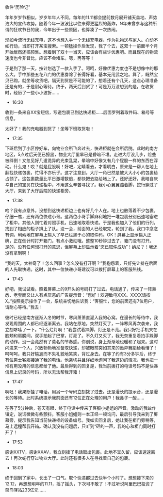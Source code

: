收件“历险记”

年年岁岁节相似，岁岁年年人不同。每年的11.11都会提前数月展开铺天盖地、声势浩大的宣传攻势。随着今年一波波比以往来得更猛烈的轰炸，N年未曾参与这种所谓的狂欢节日的我，今年出于一些原因，也算凑了一次热闹。

现如今流行无线充电，这不也想入手一个无线充电器，作为礼物送与家人。心动不如行动，当即打开某宝搜索。一顿猛操作后发现，我了个去，这双十一前面半个月开始居然还搞预售。想着到了双十一当天，应该会有些许优惠吧。而且现在的物流速度也今非昔比，应该不会堵车。嗯，再等等！

于是到了那一天，按计划选了一款入手了。呵呵，好像优惠力度也不是想像中的那么大。手中那些五花八门的优惠劵除了长得好看，基本无用武之地。算了，既然宝贝已购，就坐等收货吧。隔天到货是不可能的了，想着还有个几天，这点心理准备还是有的，于是耐心等待。终于，两天后到货了！可是万万没想到的是，在收货时，经历了一些小小波折......

* 16:30

收到一条来自XX宝短信，写道包裹已到达快递柜......后面罗列着取件码、箱号等信息。

太好了！我的充电器到货了！坐等下班取货啦！

* 17:35

下班后到了小区停好车，向物业会所飞奔过去，快递柜就在会所后院。此时的南方地区，5点过后天便已擦黑，物业大厅里早已是昏暗不堪。走进大厅没几步，险些被绊倒！又忽见好几道诡异的光束乱晃，晕暗中好像又有几个屁股一样的东西在浮动。什么鬼！哎？就是屁股啊！好吧，定睛看去，才看明白，原来是一帮人在地上翻找快递包裹，忙得不亦乐乎。这才注意到，大厅一角已然是被大大小小的包裹给占领了。这包裹数量比平日激增数倍，都快把去路给堵上了。还好还好，我暗自庆幸自己的宝贝在快递柜中，不用这么辛苦寻找了。我小心翼翼踮着脚，蛇行穿过了大厅，来到了大厅后院的快递柜旁。

* 17:38

哈？我有点意外。没想到这快递柜边上也有好几个人在。地上也散落着不少包裹。仔细一瞧，还有两位快递小哥。这两位小哥手脚麻利地把一堆包裹分别迅速地塞进了柜中。其他人则忙着对照手机，迅速地取着快递。于是我也加入了他们的行列，找到了相应的柜子排上了队。没一会，前面的人已经取完，轮到了我。我口中念念有词，利索地在屏幕上输入了早已烂熟于心的取件码。OK！屏幕上显示输入正确，正在倒计时打开箱门，有点小激动哦。整整10秒钟过去了，箱门没有打开。是的，没有任何想打开的意思，但屏幕上却显示着“您已取件成功”！纳尼？！我还没有拿到啊！

“我的天，太神奇了！怎么回事？怎么没有打开啊？”我抱怨着，只好先让排在后面的人先取快递。这时，其中一位快递小哥建议可以拨打屏幕上的客服热线。

* 17:43

好吧，我试试看。照着屏幕上的9开头的号码打了过去。电话通了，传来了一阵熟悉、老套而又让人有点厌恶的广告提示音：“您好！欢迎致电XXX。XXXX请按X。”按照提示操作了一会，系统亲切地告诉我：“客服忙，您的前面还有7位用户，请耐心等待。”我去！

彼时已经是南方逐渐入冬的时节，寒风萧萧直灌入我的心窝。在漫长的等待中，我发现周围的人都已经逐渐离去。我站在原地，突然灯灭了，一阵寒风再次袭来，我立刻哆嗦了一下。“什么烂灯啊！”我尝试着跺脚，灯还是不亮。我只好把手机夹在脸颊和肩膀间，双手拍起了巴掌，灯亮了。不久灯又灭了，我无奈重复着拍手跺脚的动作，没一会竟然有了莫名的节奏感。你别说，身上渐渐地也暖和了起来。这时闪进来一个人，兴致勃勃地准备取快递，却被眼前突如其来的诡异舞蹈给看懵了！呵呵呵，我只好尴尬而不失礼貌地笑笑，背过身去。在等了约有3分多钟后，终于有位男士客服接通了我的电话。他亲切并且详细地询问了我这边的情况，我也把一堆有用没用的信息都给了他。最后得到的回复是，我当前拨打的电话号码不是快递信息上记录的号码，所以无法帮我开箱！

* 17:47

啊呸！我果断挂了电话，用另一个号码立刻拨了过去。还是漫长的提示音，还是漫长的等待。此时系统提示我前面还有12位正在处理的用户！我鼻子一酸......

在等了5分钟后，苍天有眼，终于电话中传来了客服小姐姐的声音。激动的我故作镇定，说话微微有些颤抖。客服小姐姐则一本正经一顿询问，最后引导我来到了屏幕旁，提示我告知当前快递柜的设备编号。我如实回复后，她让我在柜门旁稍等，马上远程帮我开箱。确认我没有问题后，只听到“砰的一声，我的心和柜门同时打开了！

* 17:53

感谢XXTV，感谢XXAV，我立刻挂了电话取出包裹。此地不宜久留，应该速速离去！再次蛇行穿过物业大厅。此时还有很多人在寻找着自己的包裹。

* 18:03

终于回到了家中，长出了一口气。取个快递都过去快半个小时了。想想接下来的12.12，再想想明年的11.11，摇了摇头，下次可不敢了！不过听说阿里巴巴投资了菜鸟驿站233亿元......

